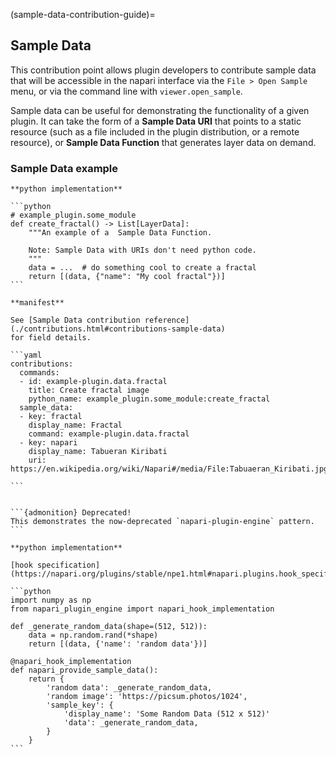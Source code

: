 (sample-data-contribution-guide)=
## Sample Data

This contribution point allows plugin developers to contribute sample data
that will be accessible in the napari interface via the `File > Open Sample`
menu, or via the command line with `viewer.open_sample`.

Sample data can be useful for demonstrating the functionality of a given plugin.
It can take the form of a **Sample Data URI** that points to a static resource
(such as a file included in the plugin distribution, or a remote resource),
or **Sample Data Function** that generates layer data on demand.

### Sample Data example

````{tabbed} npe2
**python implementation**

```python
# example_plugin.some_module
def create_fractal() -> List[LayerData]:
    """An example of a  Sample Data Function.
    
    Note: Sample Data with URIs don't need python code.
    """
    data = ...  # do something cool to create a fractal
    return [(data, {"name": "My cool fractal"})]
```

**manifest**

See [Sample Data contribution reference](./contributions.html#contributions-sample-data)
for field details.

```yaml
contributions:
  commands:
  - id: example-plugin.data.fractal
    title: Create fractal image
    python_name: example_plugin.some_module:create_fractal
  sample_data:
  - key: fractal
    display_name: Fractal
    command: example-plugin.data.fractal
  - key: napari
    display_name: Tabueran Kiribati
    uri: https://en.wikipedia.org/wiki/Napari#/media/File:Tabuaeran_Kiribati.jpg

```
````

````{tabbed} napari-plugin-engine

```{admonition} Deprecated!
This demonstrates the now-deprecated `napari-plugin-engine` pattern.
```

**python implementation**

[hook specification](https://napari.org/plugins/stable/npe1.html#napari.plugins.hook_specifications.napari_provide_sample_data)

```python
import numpy as np
from napari_plugin_engine import napari_hook_implementation

def _generate_random_data(shape=(512, 512)):
    data = np.random.rand(*shape)
    return [(data, {'name': 'random data'})]

@napari_hook_implementation
def napari_provide_sample_data():
    return {
        'random data': _generate_random_data,
        'random image': 'https://picsum.photos/1024',
        'sample_key': {
            'display_name': 'Some Random Data (512 x 512)'
            'data': _generate_random_data,
        }
    }
```
````